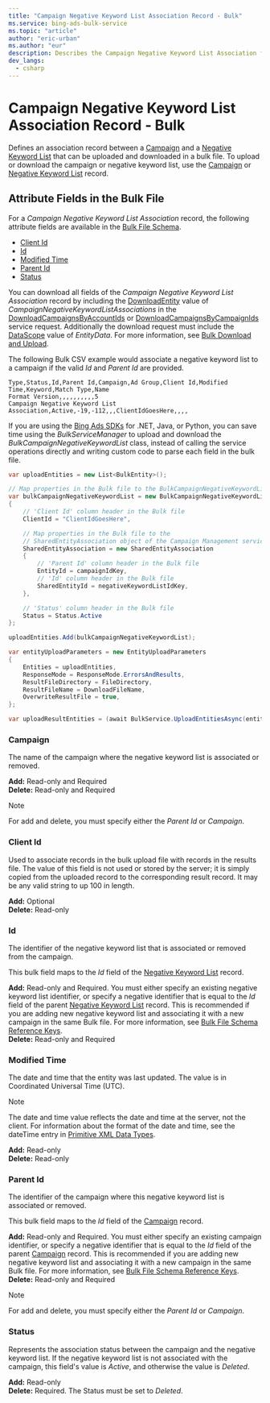 ```yaml
---
title: "Campaign Negative Keyword List Association Record - Bulk"
ms.service: bing-ads-bulk-service
ms.topic: "article"
author: "eric-urban"
ms.author: "eur"
description: Describes the Campaign Negative Keyword List Association fields in a Bulk file.
dev_langs:
  - csharp
---
```

# Campaign Negative Keyword List Association Record - Bulk
Defines an association record between a [Campaign](../bulk-service/campaign.md) and a [Negative Keyword List](../bulk-service/negative-keyword-list.md) that can be uploaded and downloaded in a bulk file. To upload or download the campaign or negative keyword list, use the [Campaign](../bulk-service/campaign.md) or [Negative Keyword List](../bulk-service/negative-keyword-list.md) record.
	
## <a name="entitydata"></a>Attribute Fields in the Bulk File
For a *Campaign Negative Keyword List Association* record, the following attribute fields are available in the [Bulk File Schema](../bulk-service/bulk-file-schema.md). 

- [Client Id](#clientid)
- [Id](#id)
- [Modified Time](#modifiedtime)
- [Parent Id](#parentid)
- [Status](#status)

You can download all fields of the *Campaign Negative Keyword List Association* record by including the [DownloadEntity](../bulk-service/downloadentity.md) value of *CampaignNegativeKeywordListAssociations* in the [DownloadCampaignsByAccountIds](../bulk-service/downloadcampaignsbyaccountids.md) or [DownloadCampaignsByCampaignIds](../bulk-service/downloadcampaignsbycampaignids.md) service request. Additionally the download request must include the [DataScope](../bulk-service/datascope.md) value of *EntityData*. For more information, see [Bulk Download and Upload](../guides/bulk-download-upload.md).

The following Bulk CSV example would associate a negative keyword list to a campaign if the valid *Id* and *Parent Id* are provided. 

```csv
Type,Status,Id,Parent Id,Campaign,Ad Group,Client Id,Modified Time,Keyword,Match Type,Name
Format Version,,,,,,,,,,5
Campaign Negative Keyword List Association,Active,-19,-112,,,ClientIdGoesHere,,,,
```

If you are using the [Bing Ads SDKs](../guides/client-libraries.md) for .NET, Java, or Python, you can save time using the *BulkServiceManager* to upload and download the *BulkCampaignNegativeKeywordList* class, instead of calling the service operations directly and writing custom code to parse each field in the bulk file. 

```csharp
var uploadEntities = new List<BulkEntity>();

// Map properties in the Bulk file to the BulkCampaignNegativeKeywordList
var bulkCampaignNegativeKeywordList = new BulkCampaignNegativeKeywordList
{
    // 'Client Id' column header in the Bulk file
    ClientId = "ClientIdGoesHere",

    // Map properties in the Bulk file to the 
    // SharedEntityAssociation object of the Campaign Management service.
    SharedEntityAssociation = new SharedEntityAssociation
    {
        // 'Parent Id' column header in the Bulk file
        EntityId = campaignIdKey,
        // 'Id' column header in the Bulk file
        SharedEntityId = negativeKeywordListIdKey,
    },

    // 'Status' column header in the Bulk file
    Status = Status.Active
};

uploadEntities.Add(bulkCampaignNegativeKeywordList);

var entityUploadParameters = new EntityUploadParameters
{
    Entities = uploadEntities,
    ResponseMode = ResponseMode.ErrorsAndResults,
    ResultFileDirectory = FileDirectory,
    ResultFileName = DownloadFileName,
    OverwriteResultFile = true,
};

var uploadResultEntities = (await BulkService.UploadEntitiesAsync(entityUploadParameters)).ToList();
```

### <a name="campaign"></a>Campaign
The name of the campaign where the negative keyword list is associated or removed.

**Add:** Read-only and Required  
**Delete:** Read-only and Required  

> [!NOTE]
> For add and delete, you must specify either the *Parent Id* or *Campaign*.

### <a name="clientid"></a>Client Id
Used to associate records in the bulk upload file with records in the results file. The value of this field is not used or stored by the server; it is simply copied from the uploaded record to the corresponding result record. It may be any valid string to up 100 in length.

**Add:** Optional  
**Delete:** Read-only  

### <a name="id"></a>Id
The identifier of the negative keyword list that is associated or removed from the campaign.

This bulk field maps to the *Id* field of the [Negative Keyword List](../bulk-service/negative-keyword-list.md) record. 

**Add:** Read-only and Required. You must either specify an existing negative keyword list identifier, or specify a negative identifier that is equal to the *Id* field of the parent [Negative Keyword List](../bulk-service/negative-keyword-list.md) record. This is recommended if you are adding new negative keyword list and associating it with a new campaign in the same Bulk file. For more information, see [Bulk File Schema Reference Keys](../bulk-service/bulk-file-schema.md#referencekeys).  
**Delete:** Read-only and Required  

### <a name="modifiedtime"></a>Modified Time
The date and time that the entity was last updated. The value is in Coordinated Universal Time (UTC).

> [!NOTE]
> The date and time value reflects the date and time at the server, not the client. For information about the format of the date and time, see the dateTime entry in [Primitive XML Data Types](https://go.microsoft.com/fwlink/?linkid=859198).

**Add:** Read-only  
**Delete:** Read-only  

### <a name="parentid"></a>Parent Id
The identifier of the campaign where this negative keyword list is associated or removed.
	
This bulk field maps to the *Id* field of the [Campaign](../bulk-service/campaign.md) record. 

**Add:** Read-only and Required. You must either specify an existing campaign identifier, or specify a negative identifier that is equal to the *Id* field of the parent [Campaign](../bulk-service/campaign.md) record. This is recommended if you are adding new negative keyword list and associating it with a new campaign in the same Bulk file. For more information, see [Bulk File Schema Reference Keys](../bulk-service/bulk-file-schema.md#referencekeys).  
**Delete:** Read-only and Required  

> [!NOTE]
> For add and delete, you must specify either the *Parent Id* or *Campaign*.

### <a name="status"></a>Status
Represents the association status between the campaign and the negative keyword list. If the negative keyword list is not associated with the campaign, this field's value is *Active*, and otherwise the value is *Deleted*.

**Add:** Read-only  
**Delete:** Required. The Status must be set to *Deleted*. 
	

